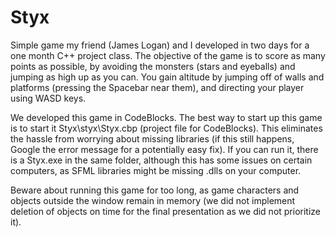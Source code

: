 # Styx
Simple game my friend (James Logan) and I developed in two days for a one month C++ project class. The objective of the game is to score as many points as possible, by avoiding the monsters (stars and eyeballs) and jumping as high up as you can. You gain altitude by jumping off of walls and platforms (pressing the Spacebar near them), and directing your player using WASD keys.

We developed this game in CodeBlocks. The best way to start up this game is to start it Styx\styx\Styx.cbp (project file for CodeBlocks). This eliminates the hassle from worrying about missing libraries (if this still happens, Google the error message for a potentially easy fix). If you can run it, there is a Styx.exe in the same folder, although this has some issues on certain computers, as SFML libraries might be missing .dlls on your computer.

Beware about running this game for too long, as game characters and objects outside the window remain in memory (we did not implement deletion of objects on time for the final presentation as we did not prioritize it).
